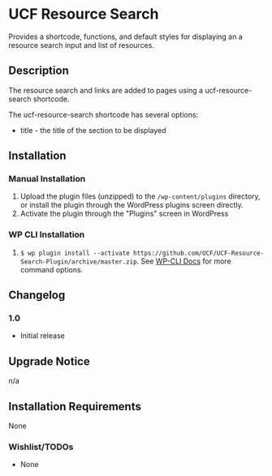 # UCF Resource Search #

Provides a shortcode, functions, and default styles for displaying an a resource search input and list of resources.


## Description ##

The resource search and links are added to pages using a ucf-resource-search shortcode.

The ucf-resource-search shortcode has several options:
* title - the title of the section to be displayed


## Installation ##

### Manual Installation ###
1. Upload the plugin files (unzipped) to the `/wp-content/plugins` directory, or install the plugin through the WordPress plugins screen directly.
2. Activate the plugin through the "Plugins" screen in WordPress

### WP CLI Installation ###
1. `$ wp plugin install --activate https://github.com/UCF/UCF-Resource-Search-Plugin/archive/master.zip`.  See [WP-CLI Docs](http://wp-cli.org/commands/plugin/install/) for more command options.



## Changelog ##

### 1.0 ###
* Initial release


## Upgrade Notice ##

n/a


## Installation Requirements ##

None


### Wishlist/TODOs ###
* None
